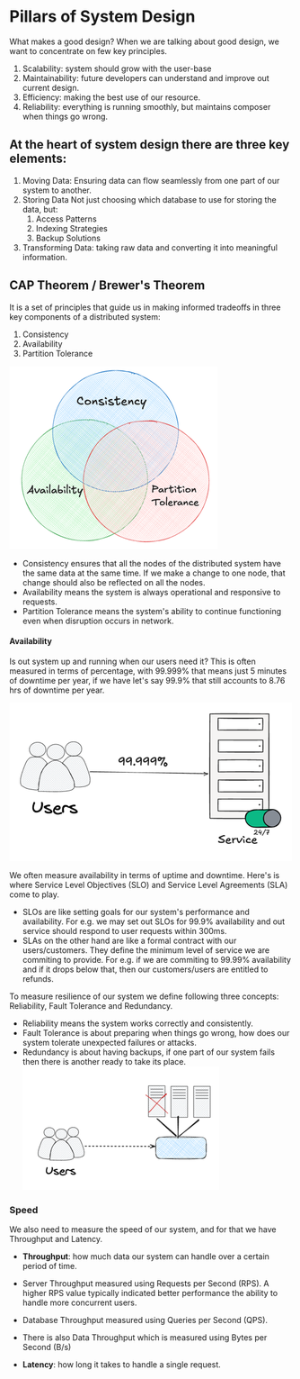 # Pillars of System Design

What makes a good design?
When we are talking about good design, we want to concentrate on few key principles.

1. Scalability:  system should grow with the user-base
2. Maintainability: future developers can understand and improve out current design.
3. Efficiency: making the best use of our resource.
3. Reliability: everything is running smoothly, but maintains composer when things go wrong. 
 
## At the heart of system design there are three key elements:

1. Moving Data: Ensuring data can flow seamlessly from one part of our system to another.
2. Storing Data Not just choosing which database to use for storing the data, but:
   1. Access Patterns 
   2. Indexing Strategies 
   3. Backup Solutions
3. Transforming Data: taking raw data and converting it into meaningful information.

## CAP Theorem / Brewer's Theorem

It is a set of principles that guide us in making informed tradeoffs in three key components of a distributed system:
1. Consistency
2. Availability
3. Partition Tolerance

![img.png](../../../../../resources/cap_theorem.png)

* Consistency ensures that all the nodes of the distributed system have the same data at the same time. If we make a change to one node, that change should also be reflected on all the nodes.
* Availability means the system is always operational and responsive to requests.
* Partition Tolerance means the system's ability to continue functioning even when disruption occurs in network.
 
#### Availability

Is out system up and running when our users need it? This is often measured in terms of percentage, with 99.999% that means just 5 minutes of downtime per year, if we have let's say 99.9% that still accounts to 8.76 hrs of downtime per year.

![img.png](../../../../../resources/availability.png)

We often measure availability in terms of uptime and downtime. Here's is where Service Level Objectives (SLO) and Service Level Agreements (SLA) come to play.

* SLOs are like setting goals for our system's performance and availability. For e.g. we may set out SLOs for 99.9% availability and out service should respond to user requests within 300ms.
* SLAs on the other hand are like a formal contract with our users/customers. They define the minimum level of service we are commiting to provide. For e.g. if we are commiting to 99.99% availability and if it drops below that, then our customers/users are entitled to refunds.

To measure resilience of our system we define following three concepts: Reliability, Fault Tolerance and Redundancy.

- Reliability means the system works correctly and consistently.
- Fault Tolerance is about preparing when things go wrong, how does our system tolerate unexpected failures or attacks.
- Redundancy is about having backups, if one part of our system fails then there is another ready to take its place.
![img.png](../../../../../resources/availability_2.png)

### Speed
We also need to measure the speed of our system, and for that we have Throughput and Latency.
- **Throughput**: how much data our system can handle over a certain period of time. 
- Server Throughput measured using Requests per Second (RPS). A higher RPS value typically indicated better performance the ability to handle more concurrent users.
- Database Throughput measured using Queries per Second (QPS). 
- There is also Data Throughput which is measured using Bytes per Second (B/s)

- **Latency**: how long it takes to handle a single request.
